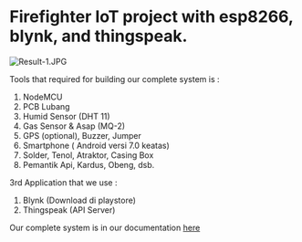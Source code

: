 # Firefighter IoT project with esp8266, blynk, and thingspeak.

![Result-1.JPG](https://github.com/DwikiWitman/AutomatedJill-FireFighterIoT/blob/master/Result-1.JPG)

Tools that required for building our complete system is :
1. NodeMCU
2. PCB Lubang
3. Humid Sensor (DHT 11)
4. Gas Sensor & Asap (MQ-2)
5. GPS (optional), Buzzer, Jumper
6. Smartphone ( Android versi 7.0 keatas)
7. Solder, Tenol, Atraktor, Casing Box
8. Pemantik Api, Kardus, Obeng, dsb.

3rd Application that we use :
1. Blynk (Download di playstore)
2. Thingspeak (API Server)

Our complete system is in our documentation [here](https://github.com/DwikiWitman/AutomatedJill-FireFighterIoT/blob/master/Documentation/Laporan%20IoT%20Automated%20Jill.pdf)
